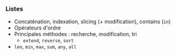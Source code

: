 ### Listes

* Concaténation, indexation, slicing (+ modification), contains (`in`)
* Opérateurs d'ordre
* Principales méthodes : recherche, modification, tri
    * `extend`, `reverse`, `sort`
* `len`, `min`, `max`, `sum`, `any`, `all`
